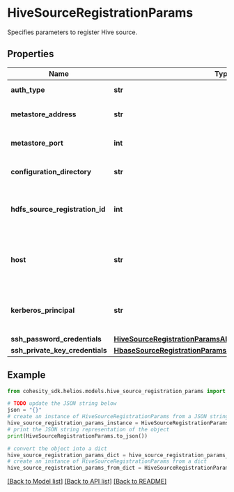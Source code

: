 # HiveSourceRegistrationParams

Specifies parameters to register Hive source.

## Properties

Name | Type | Description | Notes
------------ | ------------- | ------------- | -------------
**auth_type** | **str** | Authentication type. | [optional] [readonly] 
**metastore_address** | **str** | The MetastoreAddress for this Hive. | [optional] [readonly] 
**metastore_port** | **int** | The MetastorePort for this Hive. | [optional] [readonly] 
**configuration_directory** | **str** | The directory containing the hive-site.xml. | 
**hdfs_source_registration_id** | **int** | Protection Source registration id of the HDFS on which this Hive is running. | 
**host** | **str** | IP or hostname of any host from which the Hive configuration file hive-site.xml can be read. | 
**kerberos_principal** | **str** | The kerberos principal to be used to connect to this Hive source. | [optional] 
**ssh_password_credentials** | [**HiveSourceRegistrationParamsAllOfSshPasswordCredentials**](HiveSourceRegistrationParamsAllOfSshPasswordCredentials.md) |  | [optional] 
**ssh_private_key_credentials** | [**HbaseSourceRegistrationParamsAllOfSshPrivateKeyCredentials**](HbaseSourceRegistrationParamsAllOfSshPrivateKeyCredentials.md) |  | [optional] 

## Example

```python
from cohesity_sdk.helios.models.hive_source_registration_params import HiveSourceRegistrationParams

# TODO update the JSON string below
json = "{}"
# create an instance of HiveSourceRegistrationParams from a JSON string
hive_source_registration_params_instance = HiveSourceRegistrationParams.from_json(json)
# print the JSON string representation of the object
print(HiveSourceRegistrationParams.to_json())

# convert the object into a dict
hive_source_registration_params_dict = hive_source_registration_params_instance.to_dict()
# create an instance of HiveSourceRegistrationParams from a dict
hive_source_registration_params_from_dict = HiveSourceRegistrationParams.from_dict(hive_source_registration_params_dict)
```
[[Back to Model list]](../README.md#documentation-for-models) [[Back to API list]](../README.md#documentation-for-api-endpoints) [[Back to README]](../README.md)


